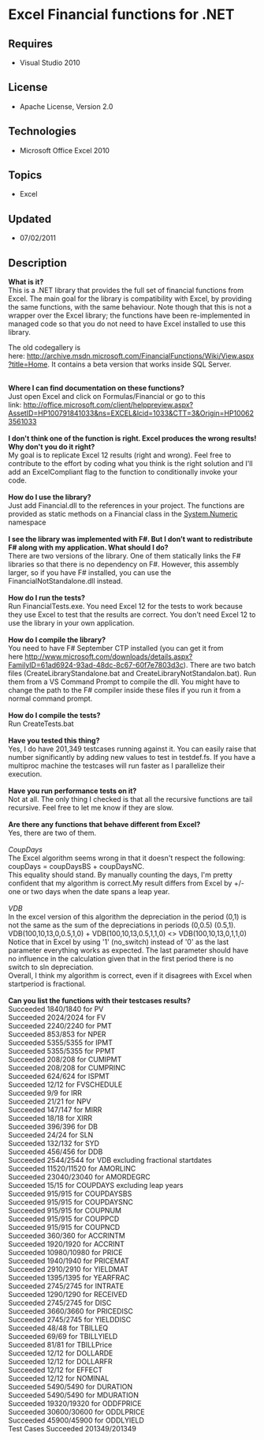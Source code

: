 # Excel Financial functions for .NET
## Requires
- Visual Studio 2010
## License
- Apache License, Version 2.0
## Technologies
- Microsoft Office Excel 2010
## Topics
- Excel
## Updated
- 07/02/2011
## Description

<p><strong>What is it?</strong><br>
This is a .NET library that provides the full set of financial functions from Excel. The main goal for the library is compatibility with Excel, by providing the same functions, with the same behaviour. Note though that this is not a wrapper over the Excel library;
 the functions have been re-implemented in managed code so that you do not need to have Excel installed to use this library.</p>
<p>The old codegallery is here:&nbsp;<a href="http://archive.msdn.microsoft.com/FinancialFunctions/Wiki/View.aspx?title=Home">http://archive.msdn.microsoft.com/FinancialFunctions/Wiki/View.aspx?title=Home</a>. It contains a beta version that works inside SQL
 Server.</p>
<p><br>
<strong>Where I can find documentation on these functions?</strong><br>
Just open Excel and click on Formulas/Financial or go to this link:&nbsp;<a href="http://office.microsoft.com/client/helppreview.aspx?AssetID=HP100791841033&ns=EXCEL&lcid=1033&CTT=3&Origin=HP100623561033">http://office.microsoft.com/client/helppreview.aspx?AssetID=HP100791841033&amp;ns=EXCEL&amp;lcid=1033&amp;CTT=3&amp;Origin=HP100623561033</a><br>
<br>
<strong>I don't think one of the function is right. Excel produces the wrong results! Why don't you do it right?</strong><br>
My goal is to replicate Excel 12 results (right and wrong). Feel free to contribute to the effort by coding what you think is the right solution and I'll add an ExcelCompliant flag to the function to conditionally invoke your code.<br>
<br>
<strong>How do I use the library?</strong><br>
Just add Financial.dll to the references in your project. The functions are provided as static methods on a Financial class in the <a class="libraryLink" href="http://msdn.microsoft.com/en-US/library/System.Numeric.aspx" target="_blank" title="Auto generated link to System.Numeric">System.Numeric</a> namespace<br>
<br>
<strong>I see the library was implemented with F#. But I don&rsquo;t want to redistribute F# along with my application. What should I do?</strong><br>
There are two versions of the library. One of them statically links the F# libraries so that there is no dependency on F#. However, this assembly larger, so if you have F# installed, you can use the FinancialNotStandalone.dll instead.<br>
<br>
<strong>How do I run the tests?</strong><br>
Run FinancialTests.exe. You need Excel 12 for the tests to work because they use Excel to test that the results are correct. You don't need Excel 12 to use the library in your own application.<br>
<br>
<strong>How do I compile the library?</strong><br>
You need to have F# September CTP installed (you can get it from here&nbsp;<a href="http://www.microsoft.com/downloads/details.aspx?FamilyID=61ad6924-93ad-48dc-8c67-60f7e7803d3c">http://www.microsoft.com/downloads/details.aspx?FamilyID=61ad6924-93ad-48dc-8c67-60f7e7803d3c</a>).
 There are two batch files (CreateLibraryStandalone.bat and CreateLibraryNotStandalon.bat). Run them from a VS Command Prompt to compile the dll. You might have to change the path to the F# compiler inside these files if you run it from a normal command prompt.<br>
<br>
<strong>How do I compile the tests?</strong><br>
Run CreateTests.bat<br>
<br>
<strong>Have you tested this thing?</strong><br>
Yes, I do have 201,349 testcases running against it. You can easily raise that number significantly by adding new values to test in testdef.fs. If you have a multiproc machine the testcases will run faster as I parallelize their execution.<br>
<br>
<strong>Have you run performance tests on it?</strong><br>
Not at all. The only thing I checked is that all the recursive functions are tail recursive. Feel free to let me know if they are slow.<br>
<br>
<strong>Are there any functions that behave different from Excel?</strong><br>
Yes, there are two of them.<br>
<br>
<em>CoupDays</em><br>
The Excel algorithm seems wrong in that it doesn't respect the following:<br>
coupDays = coupDaysBS &#43; coupDaysNC.<br>
This equality should stand. By manually counting the days, I'm pretty confident that my algorithm is correct.My result differs from Excel by &#43;/- one or two days when the date spans a leap year.<br>
<br>
<em>VDB</em><br>
In the excel version of this algorithm the depreciation in the period (0,1) is not the same as the sum of the depreciations in periods (0,0.5) (0.5,1).<br>
VDB(100,10,13,0,0.5,1,0) &#43; VDB(100,10,13,0.5,1,1,0) &lt;&gt; VDB(100,10,13,0,1,1,0)<br>
Notice that in Excel by using '1' (no_switch) instead of '0' as the last parameter everything works as expected. The last parameter should have no influence in the calculation given that in the first period there is no switch to sln depreciation.<br>
Overall, I think my algorithm is correct, even if it disagrees with Excel when startperiod is fractional.<br>
<br>
<strong>Can you list the functions with their testcases results?</strong><br>
Succeeded 1840/1840 for PV<br>
Succeeded 2024/2024 for FV<br>
Succeeded 2240/2240 for PMT<br>
Succeeded 853/853 for NPER<br>
Succeeded 5355/5355 for IPMT<br>
Succeeded 5355/5355 for PPMT<br>
Succeeded 208/208 for CUMIPMT<br>
Succeeded 208/208 for CUMPRINC<br>
Succeeded 624/624 for ISPMT<br>
Succeeded 12/12 for FVSCHEDULE<br>
Succeeded 9/9 for IRR<br>
Succeeded 21/21 for NPV<br>
Succeeded 147/147 for MIRR<br>
Succeeded 18/18 for XIRR<br>
Succeeded 396/396 for DB<br>
Succeeded 24/24 for SLN<br>
Succeeded 132/132 for SYD<br>
Succeeded 456/456 for DDB<br>
Succeeded 2544/2544 for VDB excluding fractional startdates<br>
Succeeded 11520/11520 for AMORLINC<br>
Succeeded 23040/23040 for AMORDEGRC<br>
Succeeded 15/15 for COUPDAYS excluding leap years<br>
Succeeded 915/915 for COUPDAYSBS<br>
Succeeded 915/915 for COUPDAYSNC<br>
Succeeded 915/915 for COUPNUM<br>
Succeeded 915/915 for COUPPCD<br>
Succeeded 915/915 for COUPNCD<br>
Succeeded 360/360 for ACCRINTM<br>
Succeeded 1920/1920 for ACCRINT<br>
Succeeded 10980/10980 for PRICE<br>
Succeeded 1940/1940 for PRICEMAT<br>
Succeeded 2910/2910 for YIELDMAT<br>
Succeeded 1395/1395 for YEARFRAC<br>
Succeeded 2745/2745 for INTRATE<br>
Succeeded 1290/1290 for RECEIVED<br>
Succeeded 2745/2745 for DISC<br>
Succeeded 3660/3660 for PRICEDISC<br>
Succeeded 2745/2745 for YIELDDISC<br>
Succeeded 48/48 for TBILLEQ<br>
Succeeded 69/69 for TBILLYIELD<br>
Succeeded 81/81 for TBILLPrice<br>
Succeeded 12/12 for DOLLARDE<br>
Succeeded 12/12 for DOLLARFR<br>
Succeeded 12/12 for EFFECT<br>
Succeeded 12/12 for NOMINAL<br>
Succeeded 5490/5490 for DURATION<br>
Succeeded 5490/5490 for MDURATION<br>
Succeeded 19320/19320 for ODDFPRICE<br>
Succeeded 30600/30600 for ODDLPRICE<br>
Succeeded 45900/45900 for ODDLYIELD<br>
Test Cases Succeeded 201349/201349</p>
